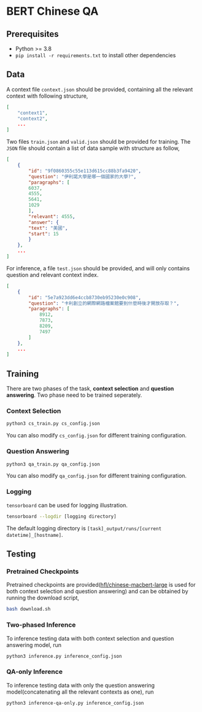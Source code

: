 # BERT Chinese QA

## Prerequisites
- Python >= 3.8
- `pip install -r requirements.txt` to install other dependencies

## Data

A context file `context.json` should be provided, containing all the relevant context with following structure,

```JSON
[
    "context1",
    "context2",
    ...
]
```

Two files `train.json` and `valid.json` should be provided for training. The `JSON` file should contain a list of data sample with structure as follow,

```JSON
[
    {
        "id": "9f0860355c55e113d615cc88b3fa9420",
        "question": "伊利諾大學是哪一個國家的大學?",
        "paragraphs": [
        6037,
        4555,
        5641,
        1029
        ],
        "relevant": 4555,
        "answer": {
        "text": "美國",
        "start": 15
        }
    },
    ...
]
```

For inference, a file `test.json` should be provided, and will only contains question and relevant context index.

```JSON
[
    {
        "id": "5e7a923dd6e4ccb8730eb95230e0c908",
        "question": "卡利創立的網際網路檔案館要到什麼時後才開放存取？",
        "paragraphs": [
            8912,
            7873,
            8209,
            7497
        ]
    },
    ...
]
```

## Training

There are two phases of the task, **context selection** and **question answering**. Two phase need to be trained seperately.

### Context Selection

```bash
python3 cs_train.py cs_config.json
```

You can also modify `cs_config.json` for different training configuration.

### Question Answering

```bash
python3 qa_train.py qa_config.json
```

You can also modify `qa_config.json` for different training configuration.

### Logging

`tensorboard` can be used for logging illustration.

```bash
tensorboard --logdir [logging directory]
```

The default logging directory is `[task]_output/runs/[current datetime]_[hostname]`.

## Testing

### Pretrained Checkpoints

Pretrained checkpoints are provided([hfl/chinese-macbert-large](https://huggingface.co/hfl/chinese-macbert-large) is used for both context selection and question answering) and can be obtained by running the download script,

```bash
bash download.sh
```

### Two-phased Inference

To inference testing data with both context selection and question answering model, run

```bash
python3 inference.py inference_config.json
```

### QA-only Inference

To inference testing data with only the question answering model(concatenating all the relevant contexts as one), run

```bash
python3 inference-qa-only.py inference_config.json
```